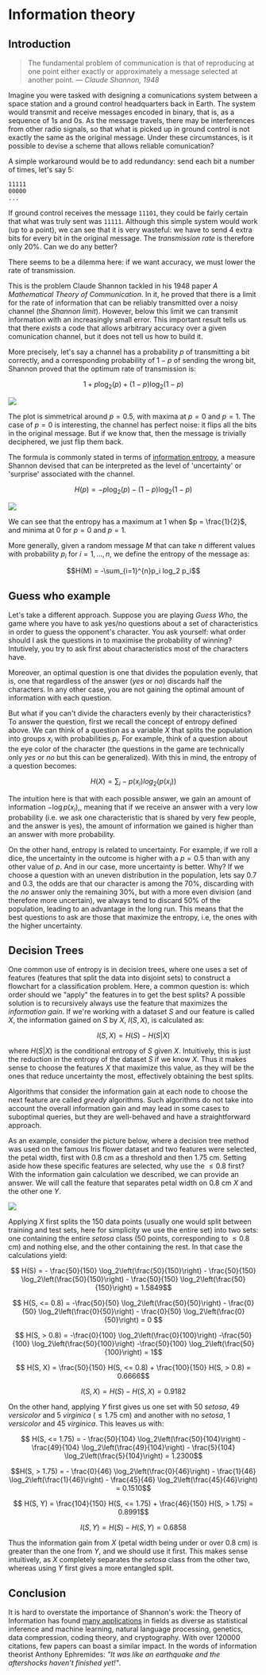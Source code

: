 # Information theory

## Introduction

> The fundamental problem of communication is that of reproducing at one point either exactly or approximately a message selected at another point.
> <cite>&mdash; Claude Shannon, 1948</cite> 

Imagine you were tasked with designing a comunications system between a space station and a ground control  headquarters back in Earth. The system would transmit and receive messages encoded in binary, that is, as a sequence of 1s and 0s. As the message travels, there may be interferences from other radio signals, so that what is picked up in ground control is not exactly the same as the original message. Under these circumstances, is it possible to devise a scheme that allows reliable comunication?

A simple workaround would be to add redundancy: send each bit a number of times, let's say 5:

    11111
    00000
    ...
    
If ground control receives the message `11101`, they could be fairly certain that what was truly sent was `11111`. Although this simple system would work (up to a point), we can see that it is very wasteful: we have to send 4 extra bits for every bit in the original message. The _transmission rate_ is therefore only 20%. Can we do any better?

There seems to be a dilemma here: if we want accuracy, we must lower the rate of transmission. 

This is the problem Claude Shannon tackled in his 1948 paper _A Mathematical Theory of Communication_. In it, he proved that there is a limit for the rate of information that can be reliably transmitted over a noisy channel (the _Shannon limit_). However, below this limit we can transmit information with an increasingly small error. This important result tells us that there _exists_ a code that allows arbitrary accuracy over a given comunication channel, but it does not tell us how to build it.

More precisely, let's say a channel has a probability $p$ of transmitting a bit correctly, and a corresponding probability of $1-p$ of sending the wrong bit, Shannon proved that the optimum rate of transmission is:

$$ 1 + p \log_2(p) + (1 - p) \log_2(1 - p) $$

![](https://i.imgur.com/KAWR2GC.png)

The plot is simmetrical around $p = 0.5$, with maxima at $p = 0$ and $p = 1$. The case of $p = 0$ is interesting, the channel has perfect noise: it flips all the bits in the original message. But if we know that, then the message is trivially deciphered, we just flip them back.

The formula is commonly stated in terms of [information entropy](https://en.wikipedia.org/wiki/Entropy_(information_theory)), a measure Shannon devised that can be interpreted as the level of 'uncertainty' or 'surprise' associated with the channel.

$$H(p) = -p \log_2(p) - (1 - p)\log_2(1 - p)$$

![](https://i.imgur.com/UGWHQIT.png)


We can see that the entropy has a maximum at 1 when $p = \frac{1}{2}$, and minima at 0 for $p = 0$ and $p = 1$.

More generally, given a random message $M$ that can take $n$ different values with probability $p_i$ for $i = 1,\ldots,n$, we define the entropy of the message as:

$$H(M) = -\sum_{i=1}^{n}p_i log_2 p_i$$

## Guess who example

Let's take a different approach. Suppose you are playing *Guess Who*, the game where you have to ask yes/no questions about a set of characteristics in order to guess the opponent's character. You ask yourself: what order should I ask the questions in to maximise the probability of winning? Intutively, you try to ask first about characteristics most of the characters have.

Moreover, an optimal question is one that divides the population evenly, that is, one that regardless of the answer (*yes* or *no*) discards half the characters. In any other case, you are not gaining the optimal amount of information with each question.

But what if you can't divide the characters evenly by their characteristics? To answer the question, first we recall the concept of entropy defined above. We can think of a question as a variable $X$ that splits the population into groups $x_i$ with probabilities $p_i$. For example, think of a question about the eye color of the character (the questions in the game are technically only *yes* or *no* but this can be generalized). With this in mind, the entropy of a question becomes:

$$
H(X)=\sum_{i} -p(x_{i})log_{2}(p(x_{i}))
$$

The intuition here is that with each possible answer, we gain an amount of information $-\log p(x_i)$,, meaning that if we receive an answer with a very low probability (i.e. we ask one characteristic that is shared by very few people, and the answer is yes), the amount of information we gained is higher than an answer with more probability.

On the other hand, entropy is related to uncertainty. For example, if we roll a dice, the uncertainty in the outcome is higher with a $p = 0.5$ than with any other value of $p$. And in our case, more uncertainty is better. Why? If we choose a question with an uneven distribution in the population, lets say $0.7$ and $0.3$, the odds are that our character is among the 70%, discarding with the *no* answer only the remaining 30%, but with a more even division (and therefore more uncertain), we always tend to discard 50% of the population, leading to an advantage in the long run. This means that the best questions to ask are those that maximize the entropy, i.e, the ones with the higher uncertainty. 

## Decision Trees

One common use of entropy is in decision trees, where one uses a set of features (features that split the data into disjoint sets) to construct a flowchart for a classification problem. Here, a common question is: which order should we "apply" the features in to get the best splits? A possible solution is to recursively always use the feature that maximizes the *information gain*. If we're working with a dataset $S$ and our feature is called $X$, the information gained on $S$ by $X$, $I(S,X)$, is calculated as:

$$ I(S,X) = H(S) - H(S|X)$$

where $H(S|X)$ is the conditional entropy of $S$ given $X$. Intuitively, this is just the reduction in the entropy of the dataset $S$ if we know $X$. Thus it makes sense to choose the features $X$ that maximize this value, as they will be the ones that reduce uncertainty the most, effectively obtaining the best splits.

Algorithms that consider the information gain at each node to choose the next feature are called *greedy* algorithms. Such algorithms do not take into account the overall information gain and may lead in some cases to suboptimal queries, but they are well-behaved and have a straightforward approach.

As an example, consider the picture below, where a decision tree method was used on the famous Iris flower dataset and two features were selected, the petal width, first with $0.8$ cm as a threshold and then $1.75$ cm. Setting aside how these specific features are selected, why use the $\leq 0.8$ first? With the information gain calculation we described, we can provide an answer. We will call the feature that separates petal width on $0.8$ cm $X$ and the other one $Y$.

![](https://i.imgur.com/lH095bG.png)

Applying $X$ first splits the 150 data points (usually one would split between training and test sets, here for simplicity we use the entire set) into two sets: one containing the entire *setosa* class (50 points, corresponding to $\leq 0.8$ cm) and nothing else, and the other containing the rest. In that case the calculations yield:

$$ H(S) = - \frac{50}{150} \log_2\left(\frac{50}{150}\right) - \frac{50}{150} \log_2\left(\frac{50}{150}\right) - \frac{50}{150} \log_2\left(\frac{50}{150}\right) = 1.5849$$

$$ H(S, <= 0.8) = -\frac{50}{50} \log_2\left(\frac{50}{50}\right) - \frac{0}{50} \log_2\left(\frac{0}{50}\right) - \frac{0}{50} \log_2\left(\frac{0}{50}\right) = 0 $$ 

$$ H(S, > 0.8) = -\frac{0}{100} \log_2\left(\frac{0}{100}\right) -\frac{50}{100} \log_2\left(\frac{50}{100}\right) -\frac{50}{100} \log_2\left(\frac{50}{100}\right) = 1$$

$$ H(S, X) = \frac{50}{150}  H(S, <= 0.8) + \frac{100}{150}  H(S, > 0.8) =  0.6666$$

$$ I(S, X) = H(S) - H(S, X) = 0.9182 $$

On the other hand, applying $Y$ first gives us one set with $50$ *setosa*, $49$ *versicolor* and $5$ *virginica* ($\leq 1.75$ cm) and another with no *setosa*, $1$ *versicolor* and $45$ *virginica*. This leaves us with:

$$ H(S, <= 1.75) = - \frac{50}{104} \log_2\left(\frac{50}{104}\right) - \frac{49}{104} \log_2\left(\frac{49}{104}\right) - \frac{5}{104} \log_2\left(\frac{5}{104}\right) = 1.2300$$

$$H(S, > 1.75) = - \frac{0}{46} \log_2\left(\frac{0}{46}\right) - \frac{1}{46} \log_2\left(\frac{1}{46}\right) - \frac{45}{46} \log_2\left(\frac{45}{46}\right) = 0.1510$$

$$ H(S, Y) = \frac{104}{150}  H(S, <= 1.75) + \frac{46}{150}  H(S, > 1.75) = 0.8991$$

$$ I(S, Y) = H(S) - H(S, Y) = 0.6858 $$

Thus the information gain from $X$ (petal width being under or over $0.8$ cm) is greater than the one from $Y$, and we should use it first. This makes sense intuitively, as $X$ completely separates the *setosa* class from the other two, whereas using $Y$ first gives a more entangled split.


## Conclusion

It is hard to overstate the importance of Shannon's work: the Theory of Information has found [many applications](https://www.britannica.com/science/information-theory/Applications-of-information-theory) in fields as diverse as statistical inference and machine learning, natural language processing, genetics, data compression, coding theory, and cryptography. With over 120000 citations, few papers can boast a similar impact. In the words of information theorist Anthony Ephremides: _"It was like an earthquake and the aftershocks haven’t finished yet!"_.
